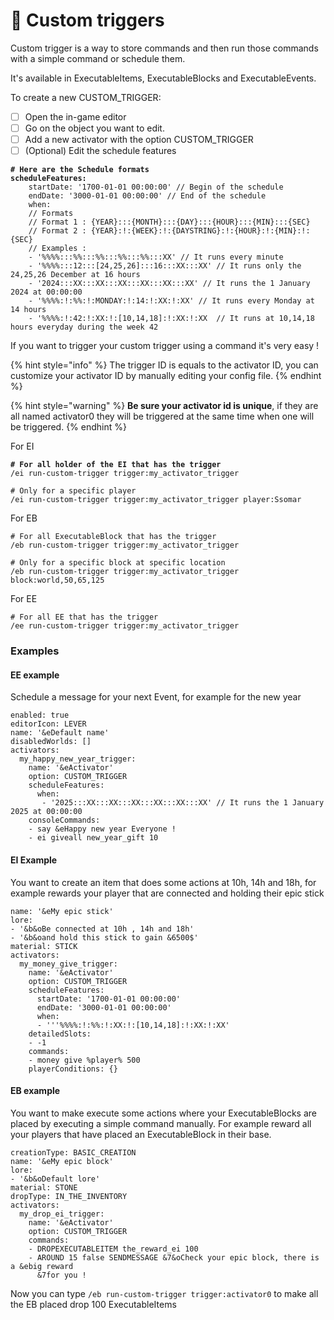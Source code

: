 # 🔘 Custom triggers

Custom trigger is a way to store commands and then run those commands with a simple command or schedule them.

It's available in ExecutableItems, ExecutableBlocks and ExecutableEvents.

To create a new CUSTOM\_TRIGGER:&#x20;

* [ ] Open the in-game editor
* [ ] Go on the object you want to edit.
* [ ] Add a new activator with the option CUSTOM\_TRIGGER
* [ ] (Optional) Edit the schedule features

<pre class="language-json"><code class="lang-json"><strong># Here are the Schedule formats
</strong><strong>scheduleFeatures:
</strong>    startDate: '1700-01-01 00:00:00' // Begin of the schedule
    endDate: '3000-01-01 00:00:00' // End of the schedule
    when:
    // Formats
    // Format 1 : {YEAR}:::{MONTH}:::{DAY}:::{HOUR}:::{MIN}:::{SEC}
    // Format 2 : {YEAR}:!:{WEEK}:!:{DAYSTRING}:!:{HOUR}:!:{MIN}:!:{SEC}
    // Examples :
    - '%%%%:::%%:::%%:::%%:::%%:::XX' // It runs every minute
    - '%%%%:::12:::[24,25,26]:::16:::XX:::XX' // It runs only the 24,25,26 December at 16 hours
    - '2024:::XX:::XX:::XX:::XX:::XX:::XX' // It runs the 1 January 2024 at 00:00:00
    - '%%%%:!:%%:!:MONDAY:!:14:!:XX:!:XX' // It runs every Monday at 14 hours
    - '%%%%:!:42:!:XX:!:[10,14,18]:!:XX:!:XX  // It runs at 10,14,18 hours everyday during the week 42
</code></pre>

If you want to trigger your custom trigger using a command it's very easy !

{% hint style="info" %}
The trigger ID is equals to the activator ID, you can customize your activator ID by manually editing your config file.
{% endhint %}

{% hint style="warning" %}
**Be sure your activator id is unique**, if they are all named activator0 they will be triggered at the same time when one will be triggered.
{% endhint %}

For EI&#x20;

<pre><code><strong># For all holder of the EI that has the trigger
</strong>/ei run-custom-trigger trigger:my_activator_trigger

# Only for a specific player
/ei run-custom-trigger trigger:my_activator_trigger player:Ssomar
</code></pre>

For EB

```
# For all ExecutableBlock that has the trigger
/eb run-custom-trigger trigger:my_activator_trigger

# Only for a specific block at specific location
/eb run-custom-trigger trigger:my_activator_trigger block:world,50,65,125
```

For EE

```
# For all EE that has the trigger
/ee run-custom-trigger trigger:my_activator_trigger
```



### Examples

#### EE example

Schedule a message for your next Event, for example for the new year

```
enabled: true
editorIcon: LEVER
name: '&eDefault name'
disabledWorlds: []
activators:
  my_happy_new_year_trigger:
    name: '&eActivator'
    option: CUSTOM_TRIGGER
    scheduleFeatures:
      when:
       - '2025:::XX:::XX:::XX:::XX:::XX:::XX' // It runs the 1 January 2025 at 00:00:00
    consoleCommands:
    - say &eHappy new year Everyone !
    - ei giveall new_year_gift 10
```

#### EI Example

You want to create an item that does some actions at 10h, 14h and 18h, for example rewards your player that are connected and holding their epic stick

```
name: '&eMy epic stick'
lore:
- '&b&oBe connected at 10h , 14h and 18h'
- '&b&oand hold this stick to gain &6500$'
material: STICK
activators:
  my_money_give_trigger:
    name: '&eActivator'
    option: CUSTOM_TRIGGER
    scheduleFeatures:
      startDate: '1700-01-01 00:00:00'
      endDate: '3000-01-01 00:00:00'
      when:
      - '''%%%%:!:%%:!:XX:!:[10,14,18]:!:XX:!:XX'
    detailedSlots:
    - -1
    commands:
    - money give %player% 500
    playerConditions: {}
```

#### EB example

You want to make execute some actions where your ExecutableBlocks are placed by executing a simple command manually. For example reward all your players that have placed an ExecutableBlock in their base.

```
creationType: BASIC_CREATION
name: '&eMy epic block'
lore:
- '&b&oDefault lore'
material: STONE
dropType: IN_THE_INVENTORY
activators:
  my_drop_ei_trigger:
    name: '&eActivator'
    option: CUSTOM_TRIGGER
    commands:
    - DROPEXECUTABLEITEM the_reward_ei 100
    - AROUND 15 false SENDMESSAGE &7&oCheck your epic block, there is a &ebig reward
      &7for you !
```

Now you can type `/eb run-custom-trigger trigger:activator0` to make all the EB placed drop 100 ExecutableItems
